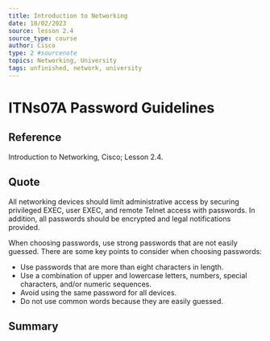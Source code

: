 ```yaml
---
title: Introduction to Networking
date: 18/02/2023
source: lesson 2.4
source_type: course
author: Cisco
type: 2 #sourcenote
topics: Networking, University
tags: unfinished, network, university
---
```

# ITNs07A Password Guidelines

## **Reference**
Introduction to Networking, Cisco; Lesson 2.4.

## **Quote**
All networking devices should limit administrative access by securing privileged EXEC, user EXEC, and remote Telnet access with passwords. In addition, all passwords should be encrypted and legal notifications provided.

When choosing passwords, use strong passwords that are not easily guessed. There are some key points to consider when choosing passwords:

-   Use passwords that are more than eight characters in length.
-   Use a combination of upper and lowercase letters, numbers, special characters, and/or numeric sequences.
-   Avoid using the same password for all devices.
-   Do not use common words because they are easily guessed.

## **Summary**
<!-- Resume of the idea with the context of the quote. -->
